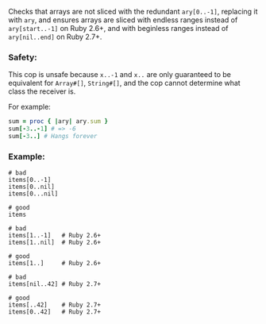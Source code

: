 Checks that arrays are not sliced with the redundant `ary[0..-1]`, replacing it with `ary`,
and ensures arrays are sliced with endless ranges instead of `ary[start..-1]` on Ruby 2.6+,
and with beginless ranges instead of `ary[nil..end]` on Ruby 2.7+.

### Safety:

This cop is unsafe because `x..-1` and `x..` are only guaranteed to
be equivalent for `Array#[]`, `String#[]`, and the cop cannot determine what class
the receiver is.

For example:
```ruby
sum = proc { |ary| ary.sum }
sum[-3..-1] # => -6
sum[-3..] # Hangs forever
```

### Example:
    # bad
    items[0..-1]
    items[0..nil]
    items[0...nil]

    # good
    items

    # bad
    items[1..-1]   # Ruby 2.6+
    items[1..nil]  # Ruby 2.6+

    # good
    items[1..]     # Ruby 2.6+

    # bad
    items[nil..42] # Ruby 2.7+

    # good
    items[..42]    # Ruby 2.7+
    items[0..42]   # Ruby 2.7+
